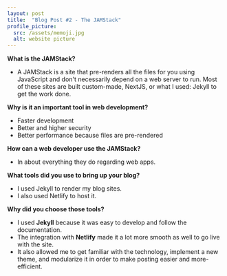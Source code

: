 ```yaml
---
layout: post
title:  "Blog Post #2 - The JAMStack"
profile_picture:
  src: /assets/memoji.jpg
  alt: website picture
---
```


**What is the JAMStack?**
* A JAMStack is a site that pre-renders all the files for you using JavaScript and don't necessarily depend on a web server to run. Most of these sites are built custom-made, NextJS, or what I used: Jekyll to get the work done.

**Why is it an important tool in web development?**
* Faster development
* Better and higher security
* Better performance because files are pre-rendered

**How can a web developer use the JAMStack?**
* In about everything they do regarding web apps.

**What tools did you use to bring up your blog?**
* I used Jekyll to render my blog sites.
* I also used Netlify to host it.

**Why did you choose those tools?**
* I used **Jekyll** because it was easy to develop and follow the documentation.
* The integration with **Netlify** made it a lot more smooth as well to go live with the site.
* It also allowed me to get familiar with the technology, implement a new theme, and modularize it in order to make posting easier and more-efficient.


